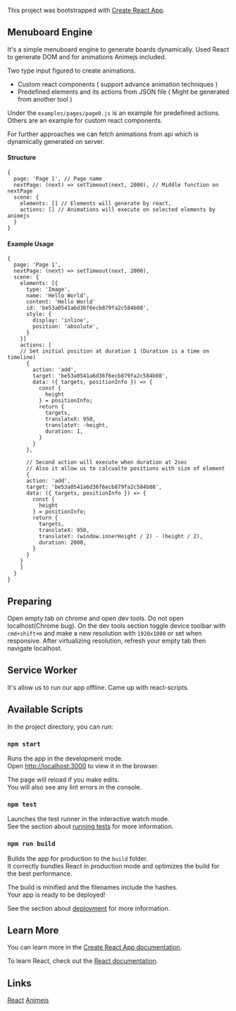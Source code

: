 This project was bootstrapped with [Create React App](https://github.com/facebook/create-react-app).

## Menuboard Engine
It's a simple menuboard engine to generate boards dynamically. Used React to generate DOM and for animations Animejs included.

Two type input figured to create animations.
 - Custom react components ( support advance animation techniques )
 - Predefined elements and its actions from JSON file ( Might be generated from another tool )

Under the `examples/pages/page0.js` is an example for predefined actions. Others are an example for custom react components.

For further approaches we can fetch animations from api which is dynamically generated on server.

#### Structure
```
{
  page: 'Page 1', // Page name
  nextPage: (next) => setTimeout(next, 2000), // Middle function on nextPage
  scene: {
    elements: [] // Elements will generate by react,
    actions: [] // Animations will execute on selected elements by animejs
  } 
}
```

#### Example Usage
```
{
  page: 'Page 1',
  nextPage: (next) => setTimeout(next, 2000), 
  scene: {
    elements: [{
      type: 'Image',
      name: 'Hello World',
      content: 'Hello World'
      id: 'be53a0541a6d36f6ecb879fa2c584b08',
      style: {
        display: 'inline',
        position: 'absolute',
      }
    }]
    actions: [
    // Set initial position at duration 1 (Duration is a time on timeline) 
      {
        action: 'add',
        target: 'be53a0541a6d36f6ecb879fa2c584b08',
        data: ({ targets, positionInfo }) => {
          const {
            height
          } = positionInfo;
          return {
            targets,
            translateX: 950,
            translateY: -height,
            duration: 1,
          }
        }
      },

      // Second action will execute when duration at 2sec
      // Also it allow us to calcualte positions with size of element
      {
      action: 'add',
      target: 'be53a0541a6d36f6ecb879fa2c584b08',
      data: ({ targets, positionInfo }) => {
        const {
          height
        } = positionInfo;
        return {
          targets,
          translateX: 950,
          translateY: (window.innerHeight / 2) - (height / 2),
          duration: 2000,
        }
      }
    }
    ]
  } 
}
```

## Preparing 
Open empty tab on chrome and open dev tools. Do not open localhost(Chrome bug). On the dev tools section toggle device toolbar with `cmd+shift+m` and make a new resolution with `1920x1080` or set when responsive. After virtualizing resolution, refresh your empty tab then navigate localhost.

## Service Worker
It's allow us to run our app offline. Came up with react-scripts.

## Available Scripts

In the project directory, you can run:

### `npm start`

Runs the app in the development mode.<br>
Open [http://localhost:3000](http://localhost:3000) to view it in the browser.

The page will reload if you make edits.<br>
You will also see any lint errors in the console.

### `npm test`

Launches the test runner in the interactive watch mode.<br>
See the section about [running tests](https://facebook.github.io/create-react-app/docs/running-tests) for more information.

### `npm run build`

Builds the app for production to the `build` folder.<br>
It correctly bundles React in production mode and optimizes the build for the best performance.

The build is minified and the filenames include the hashes.<br>
Your app is ready to be deployed!

See the section about [deployment](https://facebook.github.io/create-react-app/docs/deployment) for more information.

## Learn More

You can learn more in the [Create React App documentation](https://facebook.github.io/create-react-app/docs/getting-started).

To learn React, check out the [React documentation](https://reactjs.org/).

## Links

[React](https://github.com/facebook/react)
[Animejs](https://github.com/juliangarnier/anime)

